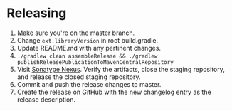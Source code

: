 # Releasing

1. Make sure you're on the master branch.
2. Change `ext.libraryVersion` in root build.gradle.
3. Update README.md with any pertinent changes.
4. `./gradlew clean assembleRelease && ./gradlew publishReleasePublicationToMavenCentralRepository`
5. Visit [Sonatype Nexus](https://oss.sonatype.org/#stagingRepositories). Verify the artifacts,
   close the staging repository, and release the closed staging repository.
6. Commit and push the release changes to master.
7. Create the release on GitHub with the new changelog entry as the release description.
